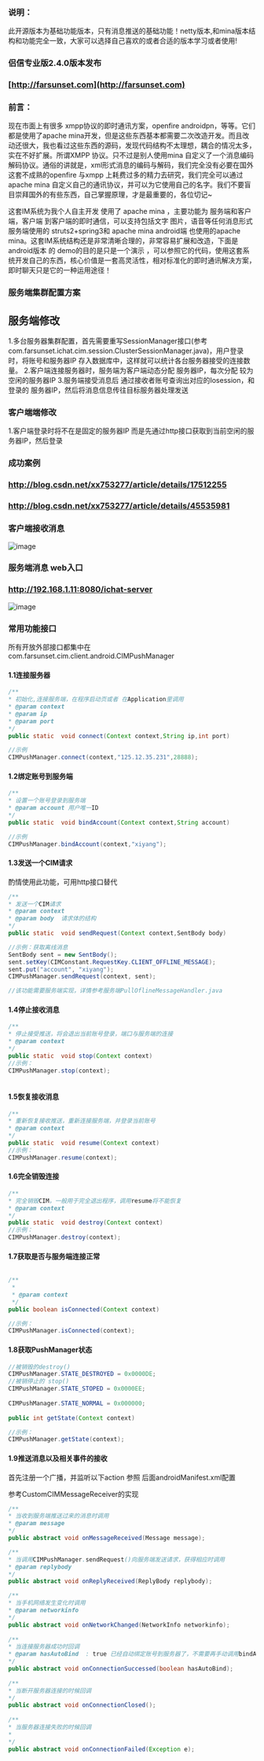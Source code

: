 ### 说明：
此开源版本为基础功能版本，只有消息推送的基础功能！netty版本,和mina版本结构和功能完全一致，大家可以选择自己喜欢的或者合适的版本学习或者使用!

### 侣信专业版2.4.0版本发布 
### [http://farsunset.com](http://farsunset.com)
 

### 前言：

   现在市面上有很多 xmpp协议的即时通讯方案，openfire androidpn，等等。它们都是使用了apache mina开发，但是这些东西基本都需要二次改造开发。而且改动还很大，我也看过这些东西的源码，发现代码结构不太理想，耦合的情况太多，实在不好扩展。所谓XMPP 协议。只不过是别人使用mina 自定义了一个消息编码解码协议。通俗的讲就是，xml形式消息的编码与解码，我们完全没有必要在国外这套不成熟的openfire 与xmpp 上耗费过多的精力去研究，我们完全可以通过apache mina 自定义自己的通讯协议，并可以为它使用自己的名字。我们不要盲目崇拜国外的有些东西，自己掌握原理，才是最重要的，各位切记~

   这套IM系统为我个人自主开发 使用了 apache mina ，主要功能为 服务端和客户端，客户端 到客户端的即时通信，可以支持包括文字 图片，语音等任何消息形式 服务端使用的 struts2+spring3和 apache mina android端 也使用的apache mina。这套IM系统结构还是非常清晰合理的，非常容易扩展和改造，下面是android版本 的 demo的目的是只是一个演示 ，可以参照它的代码，使用这套系统开发自己的东西，核心价值是一套高灵活性，相对标准化的即时通讯解决方案，即时聊天只是它的一种运用途径！


### 服务端集群配置方案
## 服务端修改
1.多台服务器集群配置，首先需要重写SessionManager接口(参考com.farsunset.ichat.cim.session.ClusterSessionManager.java)，用户登录时，将账号和服务器IP 存入数据库中，这样就可以统计各台服务器接受的连接数量。
2.客户端连接服务器时，服务端为客户端动态分配 服务器IP，每次分配 较为空闲的服务器IP
3.服务端接受消息后 通过接收者账号查询出对应的Iosession，和 登录的 服务器IP，然后将消息信息传往目标服务器处理发送


### 客户端端修改
1.客户端登录时将不在是固定的服务器IP 而是先通过http接口获取到当前空闲的服务器IP，然后登录
     
### 成功案例
### http://blog.csdn.net/xx753277/article/details/17512255
### http://blog.csdn.net/xx753277/article/details/45535981

 
 

### 客户端接收消息
![image](http://staticres.oss-cn-hangzhou.aliyuncs.com/cim-android_client.png)

### 服务端消息 web入口
### http://192.168.1.11:8080/ichat-server

![image](http://staticres.oss-cn-hangzhou.aliyuncs.com/cim-server.png)



### 常用功能接口
所有开放外部接口都集中在
com.farsunset.cim.client.android.CIMPushManager


#### 1.1连接服务器
```java
/**
* 初始化,连接服务端，在程序启动页或者 在Application里调用
* @param context
* @param ip
* @param port
*/
public static  void connect(Context context,String ip,int port)

//示例
CIMPushManager.connect(context,"125.12.35.231",28888);

```

#### 1.2绑定账号到服务端
```java
/**
* 设置一个账号登录到服务端
* @param account 用户唯一ID
*/
public static  void bindAccount(Context context,String account)

//示例
CIMPushManager.bindAccount(context,"xiyang");


```

#### 1.3发送一个CIM请求

 酌情使用此功能，可用http接口替代
```java
/**
* 发送一个CIM请求
* @param context 
* @param body  请求体的结构
*/
public static  void sendRequest(Context context,SentBody body)

//示例：获取离线消息
SentBody sent = new SentBody();
sent.setKey(CIMConstant.RequestKey.CLIENT_OFFLINE_MESSAGE);
sent.put("account", "xiyang");
CIMPushManager.sendRequest(context, sent);

//该功能需要服务端实现，详情参考服务端PullOflineMessageHandler.java

```

#### 1.4停止接收消息
```java  
/**
* 停止接受推送，将会退出当前账号登录，端口与服务端的连接
* @param context
*/
public static  void stop(Context context)
//示例：
CIMPushManager.stop(context);    
      
```
#### 1.5恢复接收消息
```java
/**
* 重新恢复接收推送，重新连接服务端，并登录当前账号
* @param context
*/
public static  void resume(Context context)
//示例：
CIMPushManager.resume(context);    
```


#### 1.6完全销毁连接
```java
/**
* 完全销毁CIM，一般用于完全退出程序，调用resume将不能恢复
* @param context
*/
public static  void destroy(Context context)
//示例：
CIMPushManager.destroy(context);    


```
#### 1.7获取是否与服务端连接正常
```java

/**
 *  
 * @param context
 */
public boolean isConnected(Context context)   

//示例：
CIMPushManager.isConnected(context);   
```

#### 1.8获取PushManager状态
```java
//被销毁的destroy()
CIMPushManager.STATE_DESTROYED = 0x0000DE;
//被销停止的 stop()
CIMPushManager.STATE_STOPED = 0x0000EE;
	
CIMPushManager.STATE_NORMAL = 0x000000;
	
public int getState(Context context)   

//示例：
CIMPushManager.getState(context);   
```

#### 1.9推送消息以及相关事件的接收

首先注册一个广播，并监听以下action 参照 后面androidManifest.xml配置

参考CustomCIMMessageReceiver的实现
```java
/**
* 当收到服务端推送过来的消息时调用
* @param message
*/
public abstract void onMessageReceived(Message message);

/**
* 当调用CIMPushManager.sendRequest()向服务端发送请求，获得相应时调用
* @param replybody
*/
public abstract void onReplyReceived(ReplyBody replybody);

/**
* 当手机网络发生变化时调用
* @param networkinfo
*/
public abstract void onNetworkChanged(NetworkInfo networkinfo);
    
/**
* 当连接服务器成功时回调
* @param hasAutoBind  : true 已经自动绑定账号到服务器了，不需要再手动调用bindAccount
*/
public abstract void onConnectionSuccessed(boolean hasAutoBind);
    
/**
* 当断开服务器连接的时候回调
*/
public abstract void onConnectionClosed();
    
/**
* 当服务器连接失败的时候回调
* 
*/
public abstract void onConnectionFailed(Exception e);
```